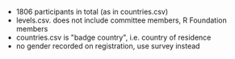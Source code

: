 - 1806 participants in total (as in countries.csv)
- levels.csv. does not include committee members, R Foundation members
- countries.csv is "badge country", i.e. country of residence
- no gender recorded on registration, use survey instead